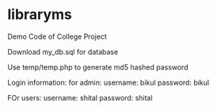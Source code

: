 # libraryms
Demo Code of College Project


Download my_db.sql for database 

Use temp/temp.php to generate md5 hashed password


Login information: 
for admin: 
username: bikul
password: bikul


FOr users: 
username: shital
password: shital
